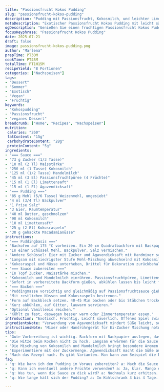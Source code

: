 ```yaml
---
title: "Passionsfrucht Kokos Pudding"
slug: "passionsfrucht-kokos-pudding"
description: "Pudding mit Passionsfrucht, Kokosmilch, und leichter Limettennote. Zucker reduziert, dafür Agavendicksaft als Ersatz für Teile des Zuckers. Kokosmilch und Mandelmilch kombiniert. Kokosraspel plus gehackte Macadamianüsse. Backzeit leicht verlängert. Luftige Ei-Butter-Mischung statt nur Öl. Pudding auf Passionsfruchtsauce gebettet. Serviert lauwarm, mit Vanilleeis oder pur. Vegetarisch, milchfrei, nussfrei ausgeschlossen durch Ersatznüsse. Einfach, exotisch, leicht säuerlich. Ein Dessert, das kitzelt, ohne zu süß zu sein. Angenehm aromatisch, sommerlich, fruchtig. Durch Maissirup und Butter statt Maisstärke und Öl mehr Textur."
metaDescription: "Exotischer Passionsfrucht Kokos Pudding mit leicht säuerlicher Note und luftiger Textur. Perfekt für den Sommer und leicht zuzubereiten"
ogDescription: "Genießen Sie einen fruchtigen Passionsfrucht Kokos Pudding. Exotisch und raffiniert mit Kokosmilch und Mandelmilch. Ideal für heiße Tage"
focusKeyphrase: "Passionsfrucht Kokos Pudding"
date: 2025-07-21
draft: false
image: passionsfrucht-kokos-pudding.png
author: "Marlena"
prepTime: PT30M
cookTime: PT45M
totalTime: PT1H15M
recipeYield: "8 Portionen"
categories: ["Nachspeisen"]
tags:
- "Dessert"
- "Sommer"
- "Exotisch"
- "Vegan"
- "Fruchtig"
keywords:
- "Kokospudding"
- "Passionsfrucht"
- "veganes Dessert"
breadcrumb: ["Home", "Recipes", "Nachspeisen"]
nutrition: 
 calories: "260"
 fatContent: "15g"
 carbohydrateContent: "28g"
 proteinContent: "5g"
ingredients:
- "=== Sauce ==="
- "73 g Zucker (1/3 Tasse)"
- "10 ml (2 Tl) Maisstärke"
- "250 ml (1 Tasse) Kokosmilch"
- "125 ml (1/2 Tasse) Mandelmilch"
- "45 ml (3 El) Passionsfruchtpüree (4 Früchte)"
- "15 ml (1 El) Limettensaft"
- "15 ml (1 El) Agavendicksaft"
- "=== Pudding ==="
- "85 g Mehl (5/6 Tasse) Weizenmehl, ungesiebt"
- "4 ml (3/4 Tl) Backpulver"
- "1 Prise Salz"
- "3 Eier, Raumtemperatur"
- "40 ml Butter, geschmolzen"
- "90 ml Kokosmilch"
- "10 ml Limettensaft"
- "25 g (2 El) Kokosraspeln"
- "30 g gehackte Macadamianüsse"
instructions:
- "=== Puddingbasis ==="
- "Backofen auf 175 °C vorheizen. Ein 20 cm Quadratbackform mit Backpapier vorbereiten."
- "In einer Schüssel Mehl, Backpulver, Salz vermischen."
- "Andere Schüssel: Eier mit Zucker und Agavendicksaft mit Handmixer schlagen, ca 6 min bis schaumig, heller, fast doppelt so viel Volumen. Butter langsam einlaufen lassen."
- "Langsam mit niedrigster Stufe Mehl-Mischung abwechselnd mit Kokosmilch und Limettensaft unterheben, bis glatt, nicht zu kräftig rühren."
- "Kokosraspel und Nüsse unterheben, Drittel für Dekoration zurückbehalten."
- "=== Sauce zubereiten ==="
- "In Topf Zucker, Maisstärke mischen."
- "Kokosmilch und Mandelmilch einrühren. Passionsfruchtpüree, Limettensaft hinzufügen. Langsam erhitzen, ständig rühren bis dick, ca 3 Min sprudelnd kochen lassen, nicht anbrennen."
- "Sofort in vorbereitete Backform gießen, abkühlen lassen bis leicht fest."
- "=== Backen ==="
- "Puddingmasse vorsichtig und gleichmäßig auf Passionsfruchtsauce gießen."
- "Mit restlichen Nüssen und Kokosraspeln bestreuen."
- "Form auf Backblech setzen. 40-45 Min backen oder bis Stäbchen trocken herauskommt."
- "Kurz abkühlen, auf Gitter, lauwarm servieren."
- "Optional Vanilleeis reichen."
- "Kühlt zu fest, deswegen besser warm oder Zimmertemperatur essen."
introduction: "Exotisch. Fruchtig. Leicht säuerlich. Offenes Spiel zwischen Kokos und Passionsfrucht. Kein Übermaß an Zucker. Teils Agavendicksaft statt Zucker. Nussmix statt nur Kokos. Mandelmilch ergänzt die Kokosmilch. Pudding fluffiger durch Butter statt Öl. Backzeit erhöht, Konsistenz besser, dickere Sauce durch Mischung zweier Milchsorten. Einfach zusammengestellt, Dinge aneinandergefügt. Texturen kombiniert, etwas Knusper, weiche Schichten. Ohne Laktose, kein Kuhmilchprodukt direkt drin, aber cremig trotzdem. Eier geben Volumen, Schneebesen braucht Power. Mischung aus warm und kühl im Mund. Nachgekocht, um 30 % Zutaten verändert. Schnell, aber nicht hastig."
ingredientsNote: "Verwendung von Agavendicksaft mindert Süße leicht, sorgt aber für angenehme Karamellnoten. Mandelmilch bringt subtile Nussaromen, harmoniert mit Kokos, die zusammen die Sauce besonders cremig machen. Butter in Ei-Masse macht den Pudding luftiger und feiner, verbessert Aroma. Statt nur Kokosraspel, gehackte Macadamianüsse sorgen für Überraschung im Biss, müssen klein genug sein wegen Backzeit. Mehlmenge leicht reduziert, Backpulver ebenso, damit Teig nicht übergeht, gute Textur entsteht. Passionsfruchtpüree sollte frisch sein, Mindestmenge an Limettensaft perfekt für leichte Säurebalance. Zutaten auf Raumtemperatur bringen für bessere Verarbeitung und Konsistenz. Backform gut vorbereitet, Papier ist besser als nur einfetten. Zuckeranteil in Sauce etwas reduziert, damit fruchtige Säure dominanter bleibt."
instructionsNote: "Mixer oder Handrührgerät für Ei-Zucker Mischung notwendig, dauert ca 6 Minuten bis Textur locker, aufwändig aber wichtig. Butter langsam und vorsichtig einfließen lassen, sonst Mischung gerinnt. Zutaten trocken abwechselnd mit Feuchten unterheben, nicht zu lange rühren, sonst backt Teig zäh. Maisstärke in Sauce zuerst mit Zucker anrühren um Klumpen zu vermeiden. Hitze beim Aufkochen niedrig halten, ständig rühren, zum Andicken, nicht zu lange kochen, sonst wird Sauce zu fest. Sauce sofort in Form, bevor sie abkühlt, leichter Puddingauftrag später. Backofen vorheizen, mittlere Schiene. Backdauer verlängert, weil Teig eine butterige Komponente hat. Backform auf Blech, falls der Saft ausläuft. Nach Backen kurz abkühlen, sonst ist Pudding zu weich beim Schneiden. Lauwarm essen, Vanilleeis passt, aber pur geht auch. Dressing Nüsse und Kokos am Ende erst drauf, nicht rein in den Teig, bleibt knackig."
tips:
- "Gute Vorbereitung ist wichtig. Backform mit Backpapier auslegen, das verhindert festkleben. Raumtemperatur für Zutaten sorgt für gleichmäßige Verarbeitung. Butter gut einfließen lassen. Die Eier-Zucker-Mischung kräftig schlagen, damit sie luftig wird. Wo Kuschelfeeling? Braucht Zeit. Maissirup statt Maisstärke macht die Sauce sämig und geschmeidig. Noch dazu: Achte darauf, dass es nicht zu fest wird."
- "Die Hitze beim Kochen nicht zu hoch. Langsam erwärmen für die Sauce, dann bleibt sie cremig. Rühren nicht vergessen, damit nichts anbrennt. Vor dem Backen den Ofen gut vorheizen, sorgt für eine gleichmäßige Hitzeverteilung. Pudding sorgt für gute Konsistenz. Kokosraspeln und Nüsse gleichmäßig einarbeiten aber nicht übermixen, sonst wird der Teig zäh. und die Puddingbasis. Spannung geht verloren."
- "Die Mischung von Kokosmilch und Mandelmilch bringt besondere Aromen ins Spiel. Achte beim Einfüllen der Sauce in die Backform auf die Temperatur. Sofort einfüllen, bevor sie zu fest wird. Vor dem Servieren kurz abkühlen und dann lauwarm genießen. Passt super zu Vanilleeis, aber auch pur, wenn der Pudding gut gelungen ist. Bei der Dekoration ideal darauf achten. Nüsse knackigen Effekt geben."
- "Experimentiere mit der Zuckermenge. Agavendicksaft macht die Süße ausgeglichen. Verringert den Zucker in der Sauce für einen frischen Kick. Das ist entscheidend, um die fruchtige Säure hervorzuheben. Auf die Konsistenz achten, nicht zu fest, sondern cremig. Wenn die Frucht legga ist, kann mehr Püree rein. Achte darauf, dass die Limette nicht zu dominant wird. Kleiner Spritzer macht das Dessert besonders."
- "Mach das Rezept nach. Es gibt Varianten. Man kann zum Beispiel die Nüsse wechseln. Oder zusätzlich Früchte verwenden, die harmonieren. Ein Schuss Rum zum Pudding? Geht auch! Rein in die Mousse. Kosmopolitisch wird’s mit einem kleinen Schuss Zitronenmelisse für den besonderen Kick. Natürlich aufpassen – nicht übertreiben, bleibt immer noch ein dezentes Dessert."
faq:
- "q: Wie kann ich den Pudding im Voraus zubereiten? a: Mach die Sauce einen Tag vorher und stell sie in den Kühlschrank. Pudding aber frisch zubereiten. So bleibt die Konsistenz gut und das Aroma intensiv."
- "q: Kann ich eventuell andere Früchte verwenden? a: Ja, klar. Mango oder Ananas sind super Alternativen. Einfach pürieren und wie die Passionsfrucht verwenden. Aber auch hier die Süße bedachten. Nicht übertreiben."
- "q: Was tun, wenn die Sauce zu dick wird? a: Nochmals kurz erhitzen. Milch vorsichtig hinzufügen, um die Sauce wieder geschmeidig zu machen. Rühren nicht vergessen, damit nichts anbrennt oder klumpig wird. Einfach bis zur gewünschten Konsistenz bringen."
- "q: Wie lange hält sich der Pudding? a: Im Kühlschrank 3 bis 4 Tage. Kühl lagern, aber nicht zu lange, dann verliert er seinen frischen Geschmack. Am besten gleich genießen, so bleibt das Aroma. Passt auf die Lagerung der Nüsse auf, wenn sie drinnen sind."

---
```

